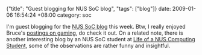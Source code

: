 {"title": "Guest blogging for NUS SoC blog", "tags": ["blog"]}
date: 2009-01-06 16:54:24 +08:00
category: soc

I'm guest blogging for the [NUS SoC blog](http://nusschoolofcomputing.blogspot.com/) this week. Btw, I really enjoyed Bruce's [postings on gaming](http://nusschoolofcomputing.blogspot.com/search/label/Bruce%20Chia), do check it out. On a related note, there is another interesting blog by an NUS SoC student at [Life of a NUS Computing Student](http://life-of-a-nus-computing-student.blogspot.com/), some of the observations are rather funny and insightful.
